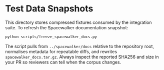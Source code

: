 # Test Data Snapshots

This directory stores compressed fixtures consumed by the integration suite. To refresh the
Spacewalker documentation snapshot:

```bash
python scripts/freeze_spacewalker_docs.py
```

The script pulls from `../spacewalker/docs` relative to the repository root, normalises metadata
for repeatable diffs, and rewrites `spacewalker_docs.tar.gz`. Always inspect the reported SHA256
and size in your PR so reviewers can tell when the corpus changes.
